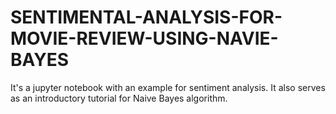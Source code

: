 # SENTIMENTAL-ANALYSIS-FOR-MOVIE-REVIEW-USING-NAVIE-BAYES
It's a jupyter notebook with an example for sentiment analysis. It also serves as an introductory tutorial for Naive Bayes algorithm.
